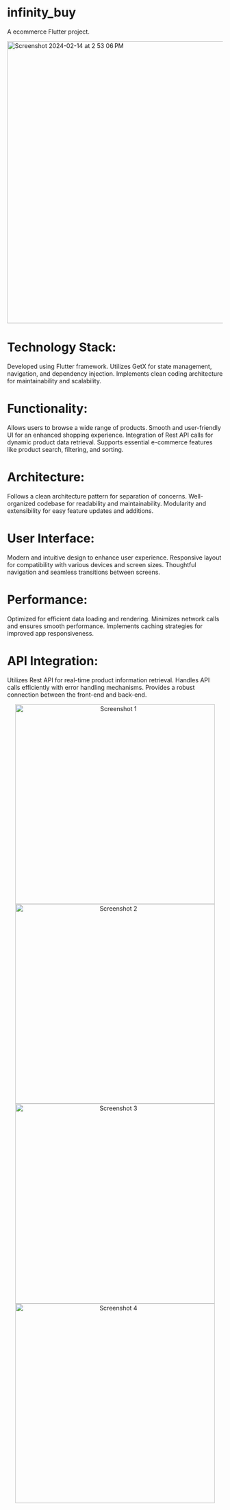 # infinity_buy

A ecommerce Flutter project.

<img width="658" alt="Screenshot 2024-02-14 at 2 53 06 PM" src="https://github.com/hafizflow/Infinity-Buy/assets/143031834/1fd71ee2-c3c6-4da0-b187-74ed04b80524">

# Technology Stack:
Developed using Flutter framework.
Utilizes GetX for state management, navigation, and dependency injection.
Implements clean coding architecture for maintainability and scalability.

# Functionality:
Allows users to browse a wide range of products.
Smooth and user-friendly UI for an enhanced shopping experience.
Integration of Rest API calls for dynamic product data retrieval.
Supports essential e-commerce features like product search, filtering, and sorting.

# Architecture:
Follows a clean architecture pattern for separation of concerns.
Well-organized codebase for readability and maintainability.
Modularity and extensibility for easy feature updates and additions.

# User Interface:
Modern and intuitive design to enhance user experience.
Responsive layout for compatibility with various devices and screen sizes.
Thoughtful navigation and seamless transitions between screens.

# Performance:
Optimized for efficient data loading and rendering.
Minimizes network calls and ensures smooth performance.
Implements caching strategies for improved app responsiveness.

# API Integration:
Utilizes Rest API for real-time product information retrieval.
Handles API calls efficiently with error handling mechanisms.
Provides a robust connection between the front-end and back-end.


<p align="center">
  <img width="466" alt="Screenshot 1" src="https://github.com/hafizflow/Infinity-Buy/raw/main/assets/143031834/88e72c1d-2b11-4956-8554-2003d64f4586.png">
  <img width="466" alt="Screenshot 2" src="https://github.com/hafizflow/Infinity-Buy/raw/main/assets/143031834/4273980d-987f-49e3-b785-3f2029a7ab92.png">
  <img width="466" alt="Screenshot 3" src="https://github.com/hafizflow/Infinity-Buy/raw/main/assets/143031834/f82ce217-d8f1-4151-be5a-49d075df494b.png">
  <img width="466" alt="Screenshot 4" src="https://github.com/hafizflow/Infinity-Buy/raw/main/assets/143031834/553e6219-5c7b-483b-aee0-1f8064b2b1cb.png">
</p>


